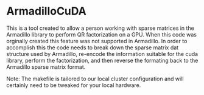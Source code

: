 # ArmadilloCuDA

This is a tool created to allow a person working with sparse matrices in the Armadillo library to perform QR factorization on a GPU. When this code was orginally created this feature was not supported in Armadillo. In order to accomplish this the code needs to break down the sparse matrix dat structure used by Armadillo, re-encode the information suitable for the cuda library, perform the factorization, and then reverse the formating back to the Armadillo sparse matrix format. 

Note: The makefile is tailored to our local cluster configuration and will certainly need to be tweaked for your local hardware. 
